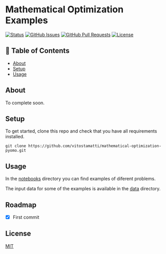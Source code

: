 
# Mathematical Optimization Examples


[![Status](https://img.shields.io/badge/status-active-success.svg)]()
[![GitHub Issues](https://img.shields.io/github/issues/vitostamatti/mathematical-optimization-pyomo.svg)](https://github.com/vitostamatti/mathematical-optimization-pyomo/issues)
[![GitHub Pull Requests](https://img.shields.io/github/issues-pr/vitostamatti/mathematical-optimization-pyomo.svg)](https://github.com/vitostamatti/mathematical-optimization-pyomo/pulls)
[![License](https://img.shields.io/badge/license-MIT-blue.svg)](/LICENSE)

## 📝 Table of Contents



- [About](#about)
- [Setup](#setup)
- [Usage](#usage)



## About <a name = "about"></a>

To complete soon.

## Setup <a name = "setup"></a>

To get started, clone this repo and check that you have all requirements installed.

```
git clone https://github.com/vitostamatti/mathematical-optimization-pyomo.git
``` 

## Usage <a name = "usage"></a>


In the [notebooks](/notebooks/) directory you can find examples of diferent problems.

The input data for some of the examples is available in the [data](/data/) directory.

## Roadmap

- [X] First commit


## License
[MIT](LICENSE.txt)